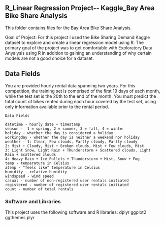 ## R_Linear Regression Project-- Kaggle_Bay Area Bike Share Analysis

This folder contains files for the Bay Area Bike Share Analysis.

Goal of Project: 
For this project I used the Bike Sharing Demand Kaggle dataset to explore and create a linear regression model using R. The primary goal of the project was to get comfortable with Exploratory Data Anyalysis using R in addition to gaining an understanding of why certain models are not a good choice for a dataset. 

## Data Fields
You are provided hourly rental data spanning two years. For this competition, the training set is comprised of the first 19 days of each month, while the test set is the 20th to the end of the month. You must predict the total count of bikes rented during each hour covered by the test set, using only information available prior to the rental period.

    Data Fields

    datetime - hourly date + timestamp  
    season -  1 = spring, 2 = summer, 3 = fall, 4 = winter 
    holiday - whether the day is considered a holiday
    workingday - whether the day is neither a weekend nor holiday
    weather - 1: Clear, Few clouds, Partly cloudy, Partly cloudy 
    2: Mist + Cloudy, Mist + Broken clouds, Mist + Few clouds, Mist 
    3: Light Snow, Light Rain + Thunderstorm + Scattered clouds, Light Rain + Scattered clouds 
    4: Heavy Rain + Ice Pallets + Thunderstorm + Mist, Snow + Fog 
    temp - temperature in Celsius
    atemp - "feels like" temperature in Celsius
    humidity - relative humidity
    windspeed - wind speed
    casual - number of non-registered user rentals initiated
    registered - number of registered user rentals initiated
    count - number of total rentals

### Software and Libraries

This project uses the following software and R libraries:
dplyr
ggplot2
ggthemes
plyr
        

